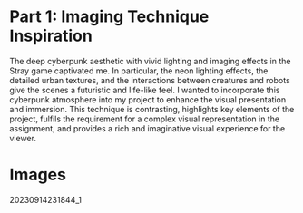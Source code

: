 # Part 1: Imaging Technique Inspiration
The deep cyberpunk aesthetic with vivid lighting and imaging effects in the Stray game captivated me. In particular, the neon lighting effects, the detailed urban textures, and the interactions between creatures and robots give the scenes a futuristic and life-like feel. I wanted to incorporate this cyberpunk atmosphere into my project to enhance the visual presentation and immersion. This technique is contrasting, highlights key elements of the project, fulfils the requirement for a complex visual representation in the assignment, and provides a rich and imaginative visual experience for the viewer.
# Images
20230914231844_1